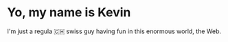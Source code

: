 # Yo, my name is Kevin

I'm just a regula :switzerland: swiss guy having fun in this enormous world, the Web.
